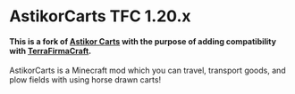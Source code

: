 # AstikorCarts TFC 1.20.x

#### This is a fork of [Astikor Carts](https://github.com/issork/astikor-carts) with the purpose of adding compatibility with [TerraFirmaCraft](https://github.com/TerraFirmaCraft/TerraFirmaCraft).

AstikorCarts is a Minecraft mod which you can travel, transport goods, and plow fields with using horse drawn carts!

